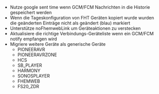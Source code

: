 * Nutze google sent time wenn GCM/FCM Nachrichten in die Historie gespeichert werden
* Wenn die Tageskonfiguration von FHT Geräten kopiert wurde wurden die geänderten Einträge nicht als geändert (blau) markiert
* Unterstütze noFhemwebLink um Geräteaktionen zu verstecken
* Aktualisiere die richtige Verbindungs-Geräteliste wenn ein GCM/FCM notify empfangen wird
* Migriere weitere Geräte als generische Geräte
  * PIONEERAVR
  * PIONEERAVRZONE
  * HCS
  * SB_PLAYER
  * HARMONY
  * SONOSPLAYER
  * FHEMWEB
  * FS20_ZDR